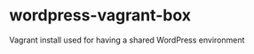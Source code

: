 wordpress-vagrant-box
=====================

Vagrant install used for having a shared WordPress environment
